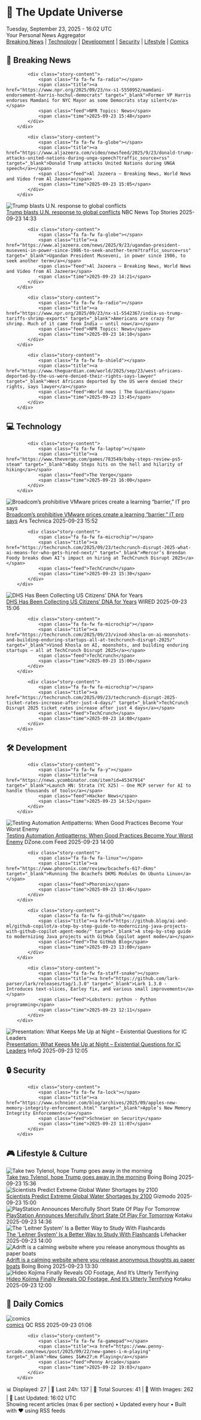 <!-- Processing 54 RSS feeds at 2025-09-23 16:02:34 UTC -->
<!-- Processing: Dinosaur Comics -->
<!-- Processing: Al Jazeera Breaking News -->
<!-- Processing: NPR News -->
<!-- Processing: Reuters Top News -->
<!-- Processing: Reuters World News -->
<!-- Processing: NBC News Breaking -->
<!-- Processing: Guardian World News -->
<!-- Processing: Sky News World -->
<!-- Processing: TechCrunch -->
<!-- Processing: The Verge -->
<!-- Processing: Ars Technica -->
<!-- Processing: O'Reilly Radar -->
<!-- Processing: WIRED -->
<!-- Processing: Hacker News -->
<!-- Processing: Phoronix Linux News -->
<!-- Processing: It's FOSS -->
<!-- Processing: OMG! Ubuntu -->
<!-- Processing: DistroWatch -->
<!-- Processing: Linux.com -->
<!-- Processing: Red Hat Blog -->
<!-- Processing: GitHub Blog -->
<!-- Processing: GitLab Blog -->
<!-- Processing: Martin Fowler -->
<!-- Processing: Coding Horror -->
<!-- Processing: Lifehacker -->
<!-- Processing: Boing Boing -->
<!-- Processing: Krebs on Security -->
<!-- Generated 13 new posts out of 27 feeds processed -->
<div class="newspaper-header">
    <h1 class="newspaper-title">📰 The Update Universe</h1>
    <div class="newspaper-date">Tuesday, September 23, 2025 - 16:02 UTC</div>
    <div class="newspaper-subtitle">Your Personal News Aggregator</div>
</div>

<div class="newspaper-nav">
    <a href="#breaking">Breaking News</a> |
    <a href="#tech">Technology</a> |
    <a href="#dev">Development</a> |
    <a href="#security">Security</a> |
    <a href="#lifestyle">Lifestyle</a> |
    <a href="#webcomics">Comics</a>
</div>

<div class="news-section breaking-news" id="breaking">
<h2 class="section-header">🚨 Breaking News</h2>
<div class="stories-container">
<div class="story">
            
            <div class="story-content">
                <span class="fa fa-fw fa-radio"></span>
                <span class="title"><a href="https://www.npr.org/2025/09/23/nx-s1-5550952/mamdani-endorsement-harris-hochul-democrats" target="_blank">Former VP Harris endorses Mamdani for NYC Mayor as some Democrats stay silent</a></span>
                <span class="feed">NPR Topics: News</span>
                <span class="time">2025-09-23 15:48</span>
            </div>
        </div>
<div class="story">
            
            <div class="story-content">
                <span class="fa fa-fw fa-globe"></span>
                <span class="title"><a href="https://www.aljazeera.com/video/newsfeed/2025/9/23/donald-trump-attacks-united-nations-during-unga-speech?traffic_source=rss" target="_blank">Donald Trump attacks United Nations during UNGA speech</a></span>
                <span class="feed">Al Jazeera – Breaking News, World News and Video from Al Jazeera</span>
                <span class="time">2025-09-23 15:05</span>
            </div>
        </div>
<div class="story">
            <img src="https://media-cldnry.s-nbcnews.com/image/upload/t_fit_1500w/mpx/2704722219/2025_09/1758638012846_nbc_spec_tdy_trump_blasts_un_250923_1920x1080-nraj1h.jpg" alt="Trump blasts U.N. response to global conflicts" class="story-image" loading="lazy" onerror="this.style.display='none'">
            <div class="story-content">
                <span class="fa fa-fw fa-broadcast-tower"></span>
                <span class="title"><a href="https://www.nbcnews.com/video/trump-blasts-u-n-response-to-global-conflicts-248156229668" target="_blank">Trump blasts U.N. response to global conflicts</a></span>
                <span class="feed">NBC News Top Stories</span>
                <span class="time">2025-09-23 14:33</span>
            </div>
        </div>
<div class="story">
            
            <div class="story-content">
                <span class="fa fa-fw fa-globe"></span>
                <span class="title"><a href="https://www.aljazeera.com/news/2025/9/23/ugandan-president-museveni-in-power-since-1986-to-seek-another-term?traffic_source=rss" target="_blank">Ugandan President Museveni, in power since 1986, to seek another term</a></span>
                <span class="feed">Al Jazeera – Breaking News, World News and Video from Al Jazeera</span>
                <span class="time">2025-09-23 14:21</span>
            </div>
        </div>
<div class="story">
            
            <div class="story-content">
                <span class="fa fa-fw fa-radio"></span>
                <span class="title"><a href="https://www.npr.org/2025/09/23/nx-s1-5542367/india-us-trump-tariffs-shrimp-exports" target="_blank">Americans are crazy for shrimp. Much of it came from India — until now</a></span>
                <span class="feed">NPR Topics: News</span>
                <span class="time">2025-09-23 14:10</span>
            </div>
        </div>
<div class="story">
            
            <div class="story-content">
                <span class="fa fa-fw fa-shield"></span>
                <span class="title"><a href="https://www.theguardian.com/world/2025/sep/23/west-africans-deported-by-the-us-were-denied-their-rights-says-lawyer" target="_blank">West Africans deported by the US were denied their rights, says lawyer</a></span>
                <span class="feed">World news | The Guardian</span>
                <span class="time">2025-09-23 13:45</span>
            </div>
        </div>
</div>
</div>
<div class="news-section tech-news" id="tech">
<h2 class="section-header">💻 Technology</h2>
<div class="stories-container">
<div class="story">
            
            <div class="story-content">
                <span class="fa fa-fw fa-laptop"></span>
                <span class="title"><a href="https://www.theverge.com/games/783549/baby-steps-review-ps5-steam" target="_blank">Baby Steps hits on the hell and hilarity of hiking</a></span>
                <span class="feed">The Verge</span>
                <span class="time">2025-09-23 16:00</span>
            </div>
        </div>
<div class="story">
            <img src="https://cdn.arstechnica.net/wp-content/uploads/2025/09/GettyImages-1287663546-500x500.jpg" alt="Broadcom’s prohibitive VMware prices create a learning “barrier,” IT pro says" class="story-image" loading="lazy" onerror="this.style.display='none'">
            <div class="story-content">
                <span class="fa fa-fw fa-cog"></span>
                <span class="title"><a href="https://arstechnica.com/information-technology/2025/09/broadcoms-prohibitive-vmware-prices-create-a-learning-barrier-it-pro-says/" target="_blank">Broadcom’s prohibitive VMware prices create a learning “barrier,” IT pro says</a></span>
                <span class="feed">Ars Technica</span>
                <span class="time">2025-09-23 15:52</span>
            </div>
        </div>
<div class="story">
            
            <div class="story-content">
                <span class="fa fa-fw fa-microchip"></span>
                <span class="title"><a href="https://techcrunch.com/2025/09/23/techcrunch-disrupt-2025-what-ai-means-for-who-gets-hired-next/" target="_blank">Mercor’s Brendan Foody breaks down AI’s impact on hiring at TechCrunch Disrupt 2025</a></span>
                <span class="feed">TechCrunch</span>
                <span class="time">2025-09-23 15:30</span>
            </div>
        </div>
<div class="story">
            <img src="https://media.wired.com/photos/68d265bac88a12de56c870e5/master/pass/092325_CBP-FBI.jpg" alt="DHS Has Been Collecting US Citizens’ DNA for Years" class="story-image" loading="lazy" onerror="this.style.display='none'">
            <div class="story-content">
                <span class="fa fa-fw fa-bolt"></span>
                <span class="title"><a href="https://www.wired.com/story/dhs-has-been-collecting-us-citizens-dna-for-years/" target="_blank">DHS Has Been Collecting US Citizens’ DNA for Years</a></span>
                <span class="feed">WIRED</span>
                <span class="time">2025-09-23 15:06</span>
            </div>
        </div>
<div class="story">
            
            <div class="story-content">
                <span class="fa fa-fw fa-microchip"></span>
                <span class="title"><a href="https://techcrunch.com/2025/09/23/vinod-khosla-on-ai-moonshots-and-building-enduring-startups-all-at-techcrunch-disrupt-2025/" target="_blank">Vinod Khosla on AI, moonshots, and building enduring startups — all at TechCrunch Disrupt 2025</a></span>
                <span class="feed">TechCrunch</span>
                <span class="time">2025-09-23 15:00</span>
            </div>
        </div>
<div class="story">
            
            <div class="story-content">
                <span class="fa fa-fw fa-microchip"></span>
                <span class="title"><a href="https://techcrunch.com/2025/09/23/techcrunch-disrupt-2025-ticket-rates-increase-after-just-4-days/" target="_blank">TechCrunch Disrupt 2025 ticket rates increase after just 4 days</a></span>
                <span class="feed">TechCrunch</span>
                <span class="time">2025-09-23 14:00</span>
            </div>
        </div>
</div>
</div>
<div class="news-section dev-news" id="dev">
<h2 class="section-header">🛠️ Development</h2>
<div class="stories-container">
<div class="story">
            
            <div class="story-content">
                <span class="fa fa-fw fa-y"></span>
                <span class="title"><a href="https://news.ycombinator.com/item?id=45347914" target="_blank">Launch HN: Strata (YC X25) – One MCP server for AI to handle thousands of tools</a></span>
                <span class="feed">Hacker News</span>
                <span class="time">2025-09-23 14:52</span>
            </div>
        </div>
<div class="story">
            <img src="https://dz2cdn1.dzone.com/thumbnail?fid=18639345&w=600" alt="Testing Automation Antipatterns: When Good Practices Become Your Worst Enemy" class="story-image" loading="lazy" onerror="this.style.display='none'">
            <div class="story-content">
                <span class="fa fa-fw fa-newspaper"></span>
                <span class="title"><a href="https://dzone.com/articles/testing-automation-antipatterns" target="_blank">Testing Automation Antipatterns: When Good Practices Become Your Worst Enemy</a></span>
                <span class="feed">DZone.com Feed</span>
                <span class="time">2025-09-23 14:00</span>
            </div>
        </div>
<div class="story">
            
            <div class="story-content">
                <span class="fa fa-fw fa-linux"></span>
                <span class="title"><a href="https://www.phoronix.com/review/bcachefs-617-dkms" target="_blank">Running The Bcachefs DKMS Modules On Ubuntu Linux</a></span>
                <span class="feed">Phoronix</span>
                <span class="time">2025-09-23 13:46</span>
            </div>
        </div>
<div class="story">
            
            <div class="story-content">
                <span class="fa fa-fw fa-github"></span>
                <span class="title"><a href="https://github.blog/ai-and-ml/github-copilot/a-step-by-step-guide-to-modernizing-java-projects-with-github-copilot-agent-mode/" target="_blank">A step-by-step guide to modernizing Java projects with GitHub Copilot agent mode</a></span>
                <span class="feed">The GitHub Blog</span>
                <span class="time">2025-09-23 13:00</span>
            </div>
        </div>
<div class="story">
            
            <div class="story-content">
                <span class="fa fa-fw fa-staff-snake"></span>
                <span class="title"><a href="https://github.com/lark-parser/lark/releases/tag/1.3.0" target="_blank">Lark 1.3.0 - Introduces text-slices, Earley fix, and various small improvements</a></span>
                <span class="feed">Lobsters: python - Python programming</span>
                <span class="time">2025-09-23 12:11</span>
            </div>
        </div>
<div class="story">
            <img src="https://res.infoq.com/presentations/ic-leaders/en/mediumimage/tina-wright-medium-1757404453132.jpg" alt="Presentation: What Keeps Me Up at Night – Existential Questions for IC Leaders" class="story-image" loading="lazy" onerror="this.style.display='none'">
            <div class="story-content">
                <span class="fa fa-fw fa-info-circle"></span>
                <span class="title"><a href="https://www.infoq.com/presentations/ic-leaders/?utm_campaign=infoq_content&utm_source=infoq&utm_medium=feed&utm_term=global" target="_blank">Presentation: What Keeps Me Up at Night – Existential Questions for IC Leaders</a></span>
                <span class="feed">InfoQ</span>
                <span class="time">2025-09-23 12:05</span>
            </div>
        </div>
</div>
</div>
<div class="news-section security-news" id="security">
<h2 class="section-header">🔒 Security</h2>
<div class="stories-container">
<div class="story">
            
            <div class="story-content">
                <span class="fa fa-fw fa-lock"></span>
                <span class="title"><a href="https://www.schneier.com/blog/archives/2025/09/apples-new-memory-integrity-enforcement.html" target="_blank">Apple’s New Memory Integrity Enforcement</a></span>
                <span class="feed">Schneier on Security</span>
                <span class="time">2025-09-23 11:07</span>
            </div>
        </div>
</div>
</div>
<div class="news-section lifestyle-news" id="lifestyle">
<h2 class="section-header">🎮 Lifestyle & Culture</h2>
<div class="stories-container">
<div class="story">
            <img src="https://i0.wp.com/boingboing.net/wp-content/uploads/2025/07/trump-epstein.jpg?fit=1200%2C828&amp;quality=60&amp;ssl=1" alt="Take two Tylenol, hope Trump goes away in the morning" class="story-image" loading="lazy" onerror="this.style.display='none'">
            <div class="story-content">
                <span class="fa fa-fw fa-arrow-right"></span>
                <span class="title"><a href="https://boingboing.net/2025/09/23/take-two-tylenol-hope-trump-goes-away-in-the-morning.html" target="_blank">Take two Tylenol, hope Trump goes away in the morning</a></span>
                <span class="feed">Boing Boing</span>
                <span class="time">2025-09-23 15:36</span>
            </div>
        </div>
<div class="story">
            <img src="https://gizmodo.com/app/uploads/2025/09/cotton-field-drought.jpg" alt="Scientists Predict Extreme Global Water Shortages by 2100" class="story-image" loading="lazy" onerror="this.style.display='none'">
            <div class="story-content">
                <span class="fa fa-fw fa-computer"></span>
                <span class="title"><a href="https://gizmodo.com/scientists-predict-extreme-global-water-shortages-by-2100-2000662375" target="_blank">Scientists Predict Extreme Global Water Shortages by 2100</a></span>
                <span class="feed">Gizmodo</span>
                <span class="time">2025-09-23 15:00</span>
            </div>
        </div>
<div class="story">
            <img src="https://kotaku.com/app/uploads/2025/09/5pr59gqrwUbnXoTnDznk34-1200-80.jpg" alt="PlayStation Announces Mercifully Short State Of Play For Tomorrow" class="story-image" loading="lazy" onerror="this.style.display='none'">
            <div class="story-content">
                <span class="fa fa-fw fa-gamepad"></span>
                <span class="title"><a href="https://kotaku.com/playstation-state-of-play-date-time-where-to-watch-2000627924" target="_blank">PlayStation Announces Mercifully Short State Of Play For Tomorrow</a></span>
                <span class="feed">Kotaku</span>
                <span class="time">2025-09-23 14:36</span>
            </div>
        </div>
<div class="story">
            <img src="https://lifehacker.com/imagery/articles/01HF2GKH7MBHMHJV4H8B1TRBCF/hero-image.jpg" alt="The &#x27;Leitner System&#x27; Is a Better Way to Study With Flashcards" class="story-image" loading="lazy" onerror="this.style.display='none'">
            <div class="story-content">
                <span class="fa fa-fw fa-life-ring"></span>
                <span class="title"><a href="https://lifehacker.com/leitner-system-flashcard-studying?utm_medium=RSS" target="_blank">The &#x27;Leitner System&#x27; Is a Better Way to Study With Flashcards</a></span>
                <span class="feed">Lifehacker</span>
                <span class="time">2025-09-23 14:00</span>
            </div>
        </div>
<div class="story">
            <img src="https://i0.wp.com/boingboing.net/wp-content/uploads/2023/01/at-sea.jpeg?fit=1500%2C1001&amp;quality=60&amp;ssl=1" alt="Adrift is a calming website where you release anonymous thoughts as paper boats" class="story-image" loading="lazy" onerror="this.style.display='none'">
            <div class="story-content">
                <span class="fa fa-fw fa-arrow-right"></span>
                <span class="title"><a href="https://boingboing.net/2025/09/23/adrift-is-a-calming-website-where-you-release-anonymous-thoughts-as-paper-boats.html" target="_blank">Adrift is a calming website where you release anonymous thoughts as paper boats</a></span>
                <span class="feed">Boing Boing</span>
                <span class="time">2025-09-23 13:30</span>
            </div>
        </div>
<div class="story">
            <img src="https://kotaku.com/app/uploads/2025/09/od1.jpg" alt="Hideo Kojima Finally Reveals OD Footage, And It’s Utterly Terrifying" class="story-image" loading="lazy" onerror="this.style.display='none'">
            <div class="story-content">
                <span class="fa fa-fw fa-gamepad"></span>
                <span class="title"><a href="https://kotaku.com/hideo-kojima-od-trailer-horror-2000627883" target="_blank">Hideo Kojima Finally Reveals OD Footage, And It’s Utterly Terrifying</a></span>
                <span class="feed">Kotaku</span>
                <span class="time">2025-09-23 12:00</span>
            </div>
        </div>
</div>
</div>
<div class="news-section webcomics-section" id="webcomics">
<h2 class="section-header">🎨 Daily Comics</h2>
<div class="stories-container">
<div class="story">
            <img src="http://www.questionablecontent.net/comics/5658.png" alt="comics" class="story-image" loading="lazy" onerror="this.style.display='none'">
            <div class="story-content">
                <span class="fa fa-fw fa-music"></span>
                <span class="title"><a href="http://questionablecontent.net/view.php?comic=5658" target="_blank">comics</a></span>
                <span class="feed">QC RSS</span>
                <span class="time">2025-09-23 01:06</span>
            </div>
        </div>
<div class="story">
            
            <div class="story-content">
                <span class="fa fa-fw fa-gamepad"></span>
                <span class="title"><a href="https://www.penny-arcade.com/news/post/2025/09/22/new-games-i-m-playing" target="_blank">New Games I&#x27;m Playing</a></span>
                <span class="feed">Penny Arcade</span>
                <span class="time">2025-09-22 19:03</span>
            </div>
        </div>
</div>
</div>

<div class="newspaper-footer">
    <div class="stats">
        📊 Displayed: 27 | 📅 Last 24h: 137 | 📡 Total Sources: 41 | 📸 With Images: 262 |
        🔄 Last Updated: 16:02 UTC
    </div>
    <div class="footer-note">
        Showing recent articles (max 6 per section) • Updated every hour • Built with ❤️ using RSS feeds
    </div>
</div>
